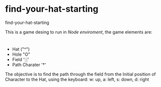 # find-your-hat-starting
 find-your-hat-starting
 
 This is a game desing to run in *Node enviroment*, the game elements are:
# 
- Hat ("^")
- Hole "O"
- Field '░'
- Path Charater '*'

The objective is to find the path through the field from the Initial position of Character to the Hat, using the keyboard: w: up, a: left, s: down, d: right
